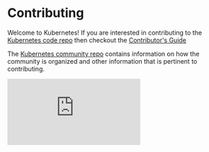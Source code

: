 # Contributing

Welcome to Kubernetes! If you are interested in contributing to the [Kubernetes code repo](README.md) then checkout the [Contributor's Guide](https://git.k8s.io/community/contributors/guide/)

The [Kubernetes community repo](https://github.com/kubernetes/community) contains information on how the community is organized and other information that is pertinent to contributing.


[![Analytics](https://kubernetes-site.appspot.com/UA-36037335-10/GitHub/CONTRIBUTING.md?pixel)]()

